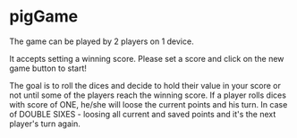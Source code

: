 # pigGame

The game can be played by 2 players on 1 device. 

It accepts setting a winning score. Please set a score and click on the new game button to start!

The goal is to roll the dices and decide to hold their value in your score or not until some of the players reach the winning score.
If a player rolls dices with score of ONE, he/she will loose the current points and his turn. In case of DOUBLE SIXES - 
loosing all current and saved points and it's the next player's turn again.
